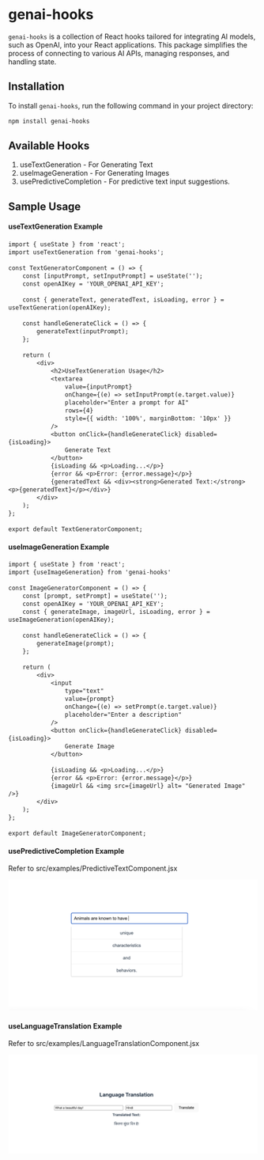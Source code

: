 # genai-hooks

`genai-hooks` is a collection of React hooks tailored for integrating AI models, such as OpenAI, into your React applications. This package simplifies the process of connecting to various AI APIs, managing responses, and handling state.

## Installation

To install `genai-hooks`, run the following command in your project directory:

```bash
npm install genai-hooks
```

## Available Hooks
1. useTextGeneration - For Generating Text
2. useImageGeneration - For Generating Images
3. usePredictiveCompletion - For predictive text input suggestions.

## Sample Usage

#### useTextGeneration Example
```
import { useState } from 'react';
import useTextGeneration from 'genai-hooks';

const TextGeneratorComponent = () => {
    const [inputPrompt, setInputPrompt] = useState('');
    const openAIKey = 'YOUR_OPENAI_API_KEY';

    const { generateText, generatedText, isLoading, error } = useTextGeneration(openAIKey);

    const handleGenerateClick = () => {
        generateText(inputPrompt);
    };

    return (
        <div>
            <h2>UseTextGeneration Usage</h2>
            <textarea
                value={inputPrompt}
                onChange={(e) => setInputPrompt(e.target.value)}
                placeholder="Enter a prompt for AI"
                rows={4}
                style={{ width: '100%', marginBottom: '10px' }}
            />
            <button onClick={handleGenerateClick} disabled={isLoading}>
                Generate Text
            </button>
            {isLoading && <p>Loading...</p>}
            {error && <p>Error: {error.message}</p>}
            {generatedText && <div><strong>Generated Text:</strong> <p>{generatedText}</p></div>}
        </div>
    );
};

export default TextGeneratorComponent;
```


#### useImageGeneration Example
```
import { useState } from 'react';
import {useImageGeneration} from 'genai-hooks'

const ImageGeneratorComponent = () => {
    const [prompt, setPrompt] = useState('');
    const openAIKey = 'YOUR_OPENAI_API_KEY';
    const { generateImage, imageUrl, isLoading, error } = useImageGeneration(openAIKey);

    const handleGenerateClick = () => {
        generateImage(prompt);
    };

    return (
        <div>
            <input 
                type="text" 
                value={prompt} 
                onChange={(e) => setPrompt(e.target.value)}
                placeholder="Enter a description"
            />
            <button onClick={handleGenerateClick} disabled={isLoading}>
                Generate Image
            </button>

            {isLoading && <p>Loading...</p>}
            {error && <p>Error: {error.message}</p>}
            {imageUrl && <img src={imageUrl} alt= "Generated Image" />}
        </div>
    );
};

export default ImageGeneratorComponent;
```


#### usePredictiveCompletion Example
Refer to src/examples/PredictiveTextComponent.jsx

<!-- [!UsePredictiveCompletion Demonstration](/resources/example-usePredictiveCompletion.png) -->

![UsePredictiveCompletion Demonstration](https://raw.githubusercontent.com/josharsh/ai-hooks/main/resources/example-usePredictiveCompletion.png)



#### useLanguageTranslation Example
Refer to src/examples/LanguageTranslationComponent.jsx

<!-- [!UseLanguageTranslation Demonstration](/resources/example-useLanguageTranslation.png) -->

![UseLanguageTranslation Demonstration](https://raw.githubusercontent.com/josharsh/ai-hooks/main/resources/example-useLanguageTranslation.png)
